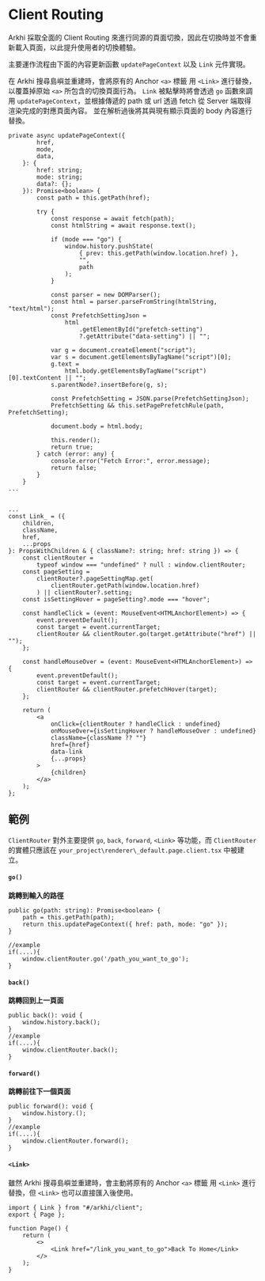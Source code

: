 # Client Routing

Arkhi 採取全面的 Client Routing 來進行同源的頁面切換，因此在切換時並不會重新載入頁面，以此提升使用者的切換體驗。


主要運作流程由下面的內容更新函數 `updatePageContext` 以及 `Link` 元件實現。

在 Arkhi 搜尋島嶼並重建時，會將原有的 Anchor `<a>` 標籤 用 `<Link>` 進行替換，以覆蓋掉原始 `<a>` 所包含的切換頁面行為。 `Link` 被點擊時將會透過 `go` 函數來調用 `updatePageContext`，並根據傳遞的 path 或 url 透過 fetch 從 Server 端取得渲染完成的對應頁面內容。 並在解析過後將其與現有顯示頁面的 body 內容進行替換。

```tsx
private async updatePageContext({
		href,
		mode,
		data,
	}: {
		href: string;
		mode: string;
		data?: {};
	}): Promise<boolean> {
		const path = this.getPath(href);

		try {
			const response = await fetch(path);
			const htmlString = await response.text();

			if (mode === "go") {
				window.history.pushState(
					{ prev: this.getPath(window.location.href) },
					"",
					path
				);
			}

			const parser = new DOMParser();
			const html = parser.parseFromString(htmlString, "text/html");
			const PrefetchSettingJson =
				html
					.getElementById("prefetch-setting")
					?.getAttribute("data-setting") || "";

			var g = document.createElement("script");
			var s = document.getElementsByTagName("script")[0];
			g.text =
				html.body.getElementsByTagName("script")[0].textContent || "";
			s.parentNode?.insertBefore(g, s);

			const PrefetchSetting = JSON.parse(PrefetchSettingJson);
			PrefetchSetting && this.setPagePrefetchRule(path, PrefetchSetting);

			document.body = html.body;

			this.render();
			return true;
		} catch (error: any) {
			console.error("Fetch Error:", error.message);
			return false;
		}
	}
...


...
const Link_ = ({
	children,
	className,
	href,
	...props
}: PropsWithChildren & { className?: string; href: string }) => {
	const clientRouter =
		typeof window === "undefined" ? null : window.clientRouter;
	const pageSetting =
		clientRouter?.pageSettingMap.get(
			clientRouter.getPath(window.location.href)
		) || clientRouter?.setting;
	const isSettingHover = pageSetting?.mode === "hover";

	const handleClick = (event: MouseEvent<HTMLAnchorElement>) => {
		event.preventDefault();
		const target = event.currentTarget;
		clientRouter && clientRouter.go(target.getAttribute("href") || "");
	};

	const handleMouseOver = (event: MouseEvent<HTMLAnchorElement>) => {
		event.preventDefault();
		const target = event.currentTarget;
		clientRouter && clientRouter.prefetchHover(target);
	};

	return (
		<a
			onClick={clientRouter ? handleClick : undefined}
			onMouseOver={isSettingHover ? handleMouseOver : undefined}
			className={className ?? ""}
			href={href}
			data-link
			{...props}
		>
			{children}
		</a>
	);
};
```

## 範例
`ClientRouter` 對外主要提供 `go`, `back`, `forward`, `<Link>` 等功能，而 `ClientRouter` 的實體只應該在 `your_project\renderer\_default.page.client.tsx` 中被建立。

#### `go()`
**跳轉到輸入的路徑**
```tsx
public go(path: string): Promise<boolean> {
	path = this.getPath(path);
	return this.updatePageContext({ href: path, mode: "go" });
}

//example
if(....){
	window.clientRouter.go('/path_you_want_to_go');
}
```


#### `back()`
**跳轉回到上一頁面**
```tsx
public back(): void {
	window.history.back();
}
//example
if(....){
	window.clientRouter.back();
}
```

#### `forward()`
**跳轉前往下一個頁面**
```tsx
public forward(): void {
	window.history.();
}
//example
if(....){
	window.clientRouter.forward();
}
```

#### `<Link>`
雖然 Arkhi 搜尋島嶼並重建時，會主動將原有的 Anchor `<a>` 標籤 用 `<Link>` 進行替換，但 `<Link>` 也可以直接匯入後使用。
```tsx
import { Link } from "#/arkhi/client";
export { Page };

function Page() {
	return (
		<>
			<Link href="/link_you_want_to_go">Back To Home</Link>
		</>
	);
}
```
